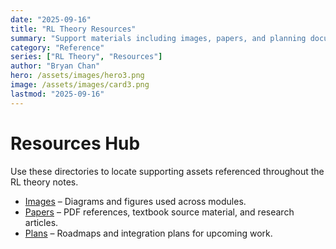 ```yaml
---
date: "2025-09-16"
title: "RL Theory Resources"
summary: "Support materials including images, papers, and planning documents for RL theory content."
category: "Reference"
series: ["RL Theory", "Resources"]
author: "Bryan Chan"
hero: /assets/images/hero3.png
image: /assets/images/card3.png
lastmod: "2025-09-16"
---
```


# Resources Hub

Use these directories to locate supporting assets referenced throughout the RL theory notes.

- [Images](./images/index.md) – Diagrams and figures used across modules.
- [Papers](./papers/index.md) – PDF references, textbook source material, and research articles.
- [Plans](./plans/index.md) – Roadmaps and integration plans for upcoming work.

